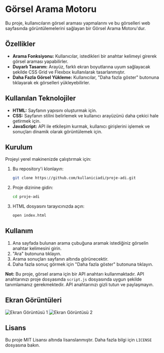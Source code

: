 # Görsel Arama Motoru

Bu proje, kullanıcıların görsel araması yapmalarını ve bu görselleri web sayfasında görüntülemelerini sağlayan bir Görsel Arama Motoru'dur.

## Özellikler

- **Arama Fonksiyonu:** Kullanıcılar, istedikleri bir anahtar kelimeyi girerek görsel araması yapabilirler.
- **Duyarlı Tasarım:** Arayüz, farklı ekran boyutlarına uyum sağlayacak şekilde CSS Grid ve Flexbox kullanılarak tasarlanmıştır.
- **Daha Fazla Görsel Yükleme:** Kullanıcılar, "Daha fazla göster" butonuna tıklayarak ek görselleri yükleyebilirler.

## Kullanılan Teknolojiler

- **HTML:** Sayfanın yapısını oluşturmak için.
- **CSS:** Sayfanın stilini belirlemek ve kullanıcı arayüzünü daha çekici hale getirmek için.
- **JavaScript:** API ile etkileşim kurmak, kullanıcı girişlerini işlemek ve sonuçları dinamik olarak görüntülemek için.

## Kurulum

Projeyi yerel makinenizde çalıştırmak için:

1. Bu repository'i klonlayın:
    ```bash
    git clone https://github.com/kullaniciadi/proje-adi.git
    ```

2. Proje dizinine gidin:
    ```bash
    cd proje-adi
    ```

3. HTML dosyasını tarayıcınızda açın:
    ```bash
    open index.html
    ```

## Kullanım

1. Ana sayfada bulunan arama çubuğuna aramak istediğiniz görselin anahtar kelimesini girin.
2. "Ara" butonuna tıklayın.
3. Arama sonuçları sayfanın altında görünecektir.
4. Daha fazla sonuç görmek için "Daha fazla göster" butonuna tıklayın.

**Not:** Bu proje, görsel arama için bir API anahtarı kullanmaktadır. API anahtarınızı proje dosyasında `script.js` dosyasında uygun şekilde tanımlamanız gerekmektedir. API anahtarınızı gizli tutun ve paylaşmayın.

## Ekran Görüntüleri

![Ekran Görüntüsü 1](screenshot1.png)
![Ekran Görüntüsü 2](screenshot2.png)

## Lisans

Bu proje MIT Lisansı altında lisanslanmıştır. Daha fazla bilgi için `LICENSE` dosyasına bakın.
